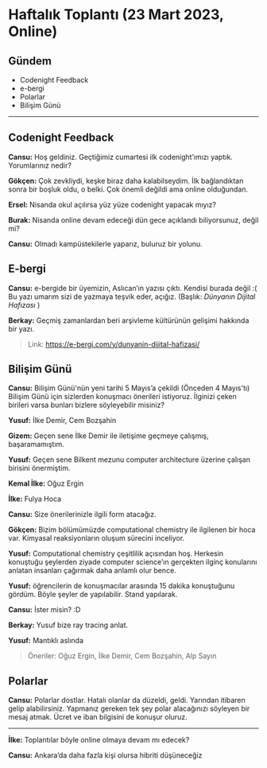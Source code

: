 # Haftalık Toplantı (23 Mart 2023, Online)

## Gündem

- Codenight Feedback
- e-bergi
- Polarlar
- Bilişim Günü


---

## Codenight Feedback

**Cansu:** Hoş geldiniz. Geçtiğimiz cumartesi ilk codenight’ımızı yaptık. Yorumlarınız nedir?

**Gökçen:** Çok zevkliydi, keşke biraz daha kalabilseydim. İlk bağlandıktan sonra bir boşluk oldu, o belki. Çok önemli değildi ama online olduğundan.

**Ersel:** Nisanda okul açılırsa yüz yüze codenight yapacak mıyız?

**Burak:** Nisanda online devam edeceği dün gece açıklandı biliyorsunuz, değil mi?

**Cansu:** Olmadı kampüstekilerle yaparız, buluruz bir yolunu.

## E-bergi

**Cansu:** e-bergide bir üyemizin, Aslıcan’ın yazısı çıktı. Kendisi burada değil :( Bu yazı umarım sizi de yazmaya teşvik eder, açığız. (Başlık: *Dünyanın Dijital Hafızası* )

**Berkay:** Geçmiş zamanlardan beri arşivleme kültürünün gelişimi hakkında bir yazı.

> Link: https://e-bergi.com/y/dunyanin-dijital-hafizasi/

## Bilişim Günü

**Cansu:** Bilişim Günü'nün yeni tarihi 5 Mayıs’a çekildi (Önceden 4 Mayıs'tı) Bilişim Günü için sizlerden konuşmacı önerileri istiyoruz. İlginizi çeken birileri varsa bunları bizlere söyleyebilir misiniz?

**Yusuf:** İlke Demir, Cem Bozşahin

**Gizem:** Geçen sene İlke Demir ile iletişime geçmeye çalışmış, başaramamıştım.

**Yusuf:** Geçen sene Bilkent mezunu computer architecture üzerine çalışan birisini önermiştim. 

**Kemal İlke:** Oğuz Ergin

**İlke:** Fulya Hoca

**Cansu:** Size önerilerinizle ilgili form atacağız.

**Gökçen:** Bizim bölümümüzde computational chemistry ile ilgilenen bir hoca var. Kimyasal reaksiyonların oluşum sürecini inceliyor. 

**Yusuf:** Computational chemistry çeşitlilik açısından hoş. Herkesin konuştuğu şeylerden ziyade computer science’ın gerçekten ilginç konularını anlatan insanları çağırmak daha anlamlı olur bence.

**Yusuf:** öğrencilerin de konuşmacılar arasında 15 dakika konuştuğunu gördüm. Böyle şeyler de yapılabilir. Stand yapılarak.

**Cansu:** İster misin? :D

**Berkay:** Yusuf bize ray tracing anlat.

**Yusuf:** Mantıklı aslında

> Öneriler: Oğuz Ergin, İlke Demir, Cem Bozşahin, Alp Sayın 

## Polarlar

**Cansu:** Polarlar dostlar. Hatalı olanlar da düzeldi, geldi. Yarından itibaren gelip alabilirsiniz. Yapmanız gereken tek şey polar alacağınızı söyleyen bir mesaj atmak. Ücret ve iban bilgisini de konuşur oluruz.

-----

**İlke:** Toplantılar böyle online olmaya devam mı edecek?

**Cansu:** Ankara’da daha fazla kişi olursa hibriti düşüneceğiz

